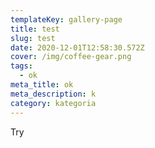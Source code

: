```yaml
---
templateKey: gallery-page
title: test
slug: test
date: 2020-12-01T12:58:30.572Z
cover: /img/coffee-gear.png
tags:
  - ok
meta_title: ok
meta_description: k
category: kategoria
---
```

Try
